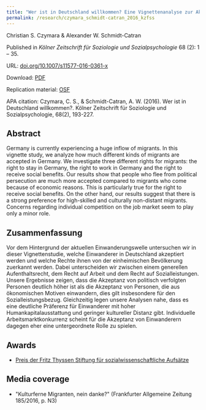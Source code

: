 ```yaml
---
title: "Wer ist in Deutschland willkommen? Eine Vignettenanalyse zur Akzeptanz von Einwanderern (Who is welcome in Germany? A Vignette Study on the Acceptance of Immigrants)"
permalink: /research/czymara_schmidt-catran_2016_kzfss
---
```

Christian S. Czymara & Alexander W. Schmidt-Catran

Published in *Kölner Zeitschrift für Soziologie und Sozialpsychologie* 68 (2): 1 – 35.

URL: [doi.org/10.1007/s11577-016-0361-x](https://doi.org/10.1007/s11577-016-0361-x)

Download: [PDF](https://czymara.github.io/files/Czymara_2016_Wer-ist-in-deutschland-willkommen.pdf)

Replication material: [OSF](https://osf.io/ebr4h/)

APA citation: Czymara, C. S., & Schmidt-Catran, A. W. (2016). Wer ist in Deutschland willkommen?. Kölner Zeitschrift für Soziologie und Sozialpsychologie, 68(2), 193-227.

Abstract
------
Germany is currently experiencing a huge inflow of migrants. In this vignette study, we analyze how much different kinds of migrants are accepted in Germany. We investigate three different rights for migrants: the right to stay in Germany, the right to work in Germany and the right to receive social benefits. Our results show that people who flee from political persecution are much more accepted compared to migrants who come because of economic reasons. This is particularly true for the right to receive social benefits. On the other hand, our results suggest that there is a strong preference for high-skilled and culturally non-distant migrants. Concerns regarding individual competition on the job market seem to play only a minor role.

Zusammenfassung
------
Vor dem Hintergrund der aktuellen Einwanderungswelle untersuchen wir in dieser Vignettenstudie, welche Einwanderer in Deutschland akzeptiert werden und welche Rechte ihnen von der einheimischen Bevölkerung zuerkannt werden. Dabei unterscheiden wir zwischen einem generellen Aufenthaltsrecht, dem Recht auf Arbeit und dem Recht auf Sozialleistungen. Unsere Ergebnisse zeigen, dass die Akzeptanz von politisch verfolgten Personen deutlich höher ist als die Akzeptanz von Personen, die aus ökonomischen Motiven einwandern, dies gilt insbesondere für den Sozialleistungsbezug. Gleichzeitig legen unsere Analysen nahe, dass es eine deutliche Präferenz für Einwanderer mit hoher Humankapitalausstattung und geringer kultureller Distanz gibt. Individuelle Arbeitsmarktkonkurrenz scheint für die Akzeptanz von Einwanderern dagegen eher eine untergeordnete Rolle zu spielen.


Awards
------
- [Preis der Fritz Thyssen Stiftung für sozialwissenschaftliche Aufsätze](https://iss-wiso.uni-koeln.de/sites/soziologie/Institut/Kooperationen/liste-vergangener-preistraeger-thyssen-preis.pdf)

Media coverage
------
- "Kulturferne Migranten, nein danke?" (Frankfurter Allgemeine Zeitung 185/2016, p. N3)


